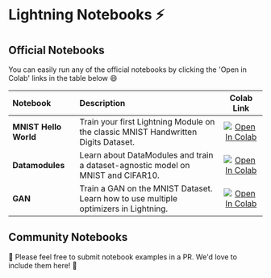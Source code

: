 # Lightning Notebooks ⚡

## Official Notebooks

You can easily run any of the official notebooks by clicking the 'Open in Colab' links in the table below :smile:

| Notebook | Description | Colab Link |
| :--- | :--- | :---: |
| __MNIST Hello World__   | Train your first Lightning Module on the classic MNIST Handwritten Digits Dataset. | [![Open In Colab](https://colab.research.google.com/assets/colab-badge.svg)](https://colab.research.google.com/github/nateraw/pytorch-lightning/blob/colab-tuts/notebooks/01_mnist_hello_world.ipynb) |
| __Datamodules__     | Learn about DataModules and train a dataset-agnostic model on MNIST and CIFAR10.| [![Open In Colab](https://colab.research.google.com/assets/colab-badge.svg)](https://colab.research.google.com/github/nateraw/pytorch-lightning/blob/colab-tuts/notebooks/02_datamodules.ipynb)|
| __GAN__     | Train a GAN on the MNIST Dataset. Learn how to use multiple optimizers in Lightning.   | [![Open In Colab](https://colab.research.google.com/assets/colab-badge.svg)](https://colab.research.google.com/github/nateraw/pytorch-lightning/blob/colab-tuts/notebooks/03_basic_gan.ipynb) |


## Community Notebooks

:construction: Please feel free to submit notebook examples in a PR. We'd love to include them here! :construction:
